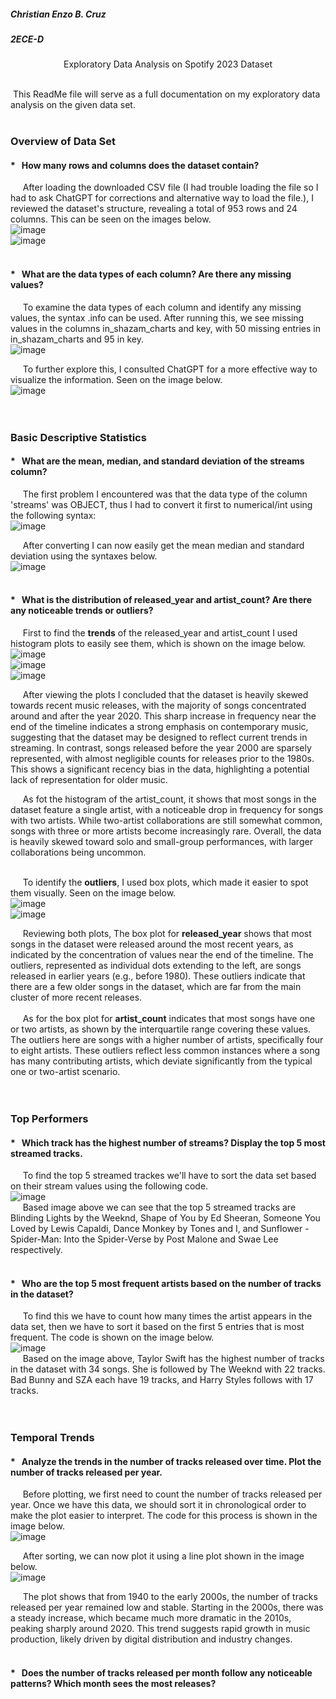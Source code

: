 ##### Christian Enzo B. Cruz
##### 2ECE-D
<p align="center">
    Exploratory Data Analysis on Spotify 2023 Dataset
</p>
</br>
&nbsp;This ReadMe file will serve as a full documentation on my exploratory data analysis on the given data set. </br></br>

### Overview of Data Set
#### * &nbsp;&nbsp;How many rows and columns does the dataset contain? </br>
&nbsp;&nbsp;&nbsp;&nbsp;&nbsp;After loading the downloaded CSV file (I had trouble loading the file so I had to ask ChatGPT for corrections and alternative way to load the file.), I reviewed the dataset's structure, revealing a total of 953 rows and 24 columns. This can be seen on the images below.</br>
![image](https://github.com/user-attachments/assets/004c3e36-0056-4baf-b644-6de938c5bacc)</br>
![image](https://github.com/user-attachments/assets/ee3691ac-4a33-4742-bba2-79c937148a17)</br></br>


#### * &nbsp;&nbsp;What are the data types of each column? Are there any missing values? </br>
&nbsp;&nbsp;&nbsp;&nbsp;&nbsp;To examine the data types of each column and identify any missing values, the syntax .info can be used. After running this, we see missing values in the columns in_shazam_charts and key, with 50 missing entries in in_shazam_charts and 95 in key.</br>
![image](https://github.com/user-attachments/assets/4bd7c796-c108-4607-9c10-ef46be83267e)</br>

&nbsp;&nbsp;&nbsp;&nbsp;&nbsp;To further explore this, I consulted ChatGPT for a more effective way to visualize the information. Seen on the image below.</br>
![image](https://github.com/user-attachments/assets/3c02a9c5-3a1e-41ec-82c7-9612aa323257)</br></br></br>


###  Basic Descriptive Statistics
#### * &nbsp;&nbsp;What are the mean, median, and standard deviation of the streams column? </br>
&nbsp;&nbsp;&nbsp;&nbsp;&nbsp;The first problem I encountered was that the data type of the column 'streams' was OBJECT, thus I had to convert it first to numerical/int using the following syntax:</br>
![image](https://github.com/user-attachments/assets/c7cc932c-d56d-4ed9-af35-d01bbabfb623)</br>

&nbsp;&nbsp;&nbsp;&nbsp;&nbsp;After converting I can now easily get the mean median and standard deviation using the syntaxes below.</br>
![image](https://github.com/user-attachments/assets/ebcba88d-4cad-46d9-a5b6-93dd4d2f6dc7)</br></br>

#### * &nbsp;&nbsp;What is the distribution of released_year and artist_count? Are there any noticeable trends or outliers? </br>
&nbsp;&nbsp;&nbsp;&nbsp;&nbsp;First to find the **trends** of the released_year and artist_count I used histogram plots to easily see them, which is shown on the image below. </br>
![image](https://github.com/user-attachments/assets/1aa49549-7605-47bf-97e3-0f91cd1b638b)</br>
![image](https://github.com/user-attachments/assets/12edba1c-fb6f-45cd-a30a-2429101e5189)</br>
![image](https://github.com/user-attachments/assets/cd3b6bef-6c9f-4f60-a343-ce35ce99f086)</br>

&nbsp;&nbsp;&nbsp;&nbsp;&nbsp;After viewing the plots I concluded that the dataset is heavily skewed towards recent music releases, with the majority of songs concentrated around and after the year 2020. This sharp increase in frequency near the end of the timeline indicates a strong emphasis on contemporary music, suggesting that the dataset may be designed to reflect current trends in streaming. In contrast, songs released before the year 2000 are sparsely represented, with almost negligible counts for releases prior to the 1980s. This shows a significant recency bias in the data, highlighting a potential lack of representation for older music.</br>

&nbsp;&nbsp;&nbsp;&nbsp;&nbsp;As fot the histogram of the artist_count, it shows that most songs in the dataset feature a single artist, with a noticeable drop in frequency for songs with two artists. While two-artist collaborations are still somewhat common, songs with three or more artists become increasingly rare. Overall, the data is heavily skewed toward solo and small-group performances, with larger collaborations being uncommon. </br></br>

&nbsp;&nbsp;&nbsp;&nbsp;&nbsp;To identify the **outliers**, I used box plots, which made it easier to spot them visually. Seen on the image below.</br>
![image](https://github.com/user-attachments/assets/0c067bde-506a-48b2-8ef5-fd42935e53ff)</br>
![image](https://github.com/user-attachments/assets/54dead4b-78b8-4f05-ad98-54b265657a9e)</br>

&nbsp;&nbsp;&nbsp;&nbsp;&nbsp;Reviewing both plots, The box plot for **released_year** shows that most songs in the dataset were released around the most recent years, as indicated by the concentration of values near the end of the timeline. The outliers, represented as individual dots extending to the left, are songs released in earlier years (e.g., before 1980). These outliers indicate that there are a few older songs in the dataset, which are far from the main cluster of more recent releases.</br></br>
&nbsp;&nbsp;&nbsp;&nbsp;&nbsp;As for the box plot for **artist_count** indicates that most songs have one or two artists, as shown by the interquartile range covering these values. The outliers here are songs with a higher number of artists, specifically four to eight artists. These outliers reflect less common instances where a song has many contributing artists, which deviate significantly from the typical one or two-artist scenario.</br></br></br>


###  Top Performers
#### * &nbsp;&nbsp;Which track has the highest number of streams? Display the top 5 most streamed tracks. </br>
&nbsp;&nbsp;&nbsp;&nbsp;&nbsp;To find the top 5 streamed trackes we'll have to sort the data set based on their stream values using the following code.</br>
![image](https://github.com/user-attachments/assets/9d412dc5-4820-4166-b8ec-4f439e79d4b6)</br>
&nbsp;&nbsp;&nbsp;&nbsp;&nbsp;Based image above we can see that the top 5 streamed tracks are Blinding Lights by the Weeknd, Shape of You by Ed Sheeran, Someone You Loved by Lewis Capaldi, Dance Monkey by Tones and I, and Sunflower - Spider-Man: Into the Spider-Verse by Post Malone and Swae Lee respectively.</br></br>

#### * &nbsp;&nbsp;Who are the top 5 most frequent artists based on the number of tracks in the dataset? </br>
&nbsp;&nbsp;&nbsp;&nbsp;&nbsp;To find this we have to count how many times the artist appears in the data set, then we have to sort it based on the first 5 entries that is most frequent. The code is shown on the image below.</br>
![image](https://github.com/user-attachments/assets/6ffd845c-c7d8-41ed-b7da-f3e7b01f8f08)</br>
&nbsp;&nbsp;&nbsp;&nbsp;&nbsp;Based on the image above, Taylor Swift has the highest number of tracks in the dataset with 34 songs. She is followed by The Weeknd with 22 tracks. Bad Bunny and SZA each have 19 tracks, and Harry Styles follows with 17 tracks.</br></br></br>


### Temporal Trends
#### * &nbsp;&nbsp;Analyze the trends in the number of tracks released over time. Plot the number of tracks released per year. </br>
&nbsp;&nbsp;&nbsp;&nbsp;&nbsp;Before plotting, we first need to count the number of tracks released per year. Once we have this data, we should sort it in chronological order to make the plot easier to interpret. The code for this process is shown in the image below.</br>
![image](https://github.com/user-attachments/assets/10e70c74-5e97-4d56-93ac-febedbc92277)</br>

&nbsp;&nbsp;&nbsp;&nbsp;&nbsp;After sorting, we can now plot it using a line plot shown in the image below.</br>
![image](https://github.com/user-attachments/assets/35c2882d-2f2f-4e5e-ab18-1c20257ffaa9)</br>

&nbsp;&nbsp;&nbsp;&nbsp;&nbsp;The plot shows that from 1940 to the early 2000s, the number of tracks released per year remained low and stable. Starting in the 2000s, there was a steady increase, which became much more dramatic in the 2010s, peaking sharply around 2020. This trend suggests rapid growth in music production, likely driven by digital distribution and industry changes.</br></br>

#### * &nbsp;&nbsp;Does the number of tracks released per month follow any noticeable patterns? Which month sees the most releases? </br>


